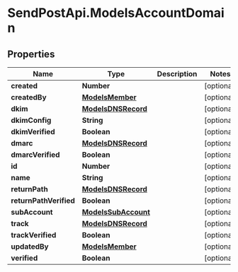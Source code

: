 # SendPostApi.ModelsAccountDomain

## Properties
Name | Type | Description | Notes
------------ | ------------- | ------------- | -------------
**created** | **Number** |  | [optional] 
**createdBy** | [**ModelsMember**](ModelsMember.md) |  | [optional] 
**dkim** | [**ModelsDNSRecord**](ModelsDNSRecord.md) |  | [optional] 
**dkimConfig** | **String** |  | [optional] 
**dkimVerified** | **Boolean** |  | [optional] 
**dmarc** | [**ModelsDNSRecord**](ModelsDNSRecord.md) |  | [optional] 
**dmarcVerified** | **Boolean** |  | [optional] 
**id** | **Number** |  | [optional] 
**name** | **String** |  | [optional] 
**returnPath** | [**ModelsDNSRecord**](ModelsDNSRecord.md) |  | [optional] 
**returnPathVerified** | **Boolean** |  | [optional] 
**subAccount** | [**ModelsSubAccount**](ModelsSubAccount.md) |  | [optional] 
**track** | [**ModelsDNSRecord**](ModelsDNSRecord.md) |  | [optional] 
**trackVerified** | **Boolean** |  | [optional] 
**updatedBy** | [**ModelsMember**](ModelsMember.md) |  | [optional] 
**verified** | **Boolean** |  | [optional] 


